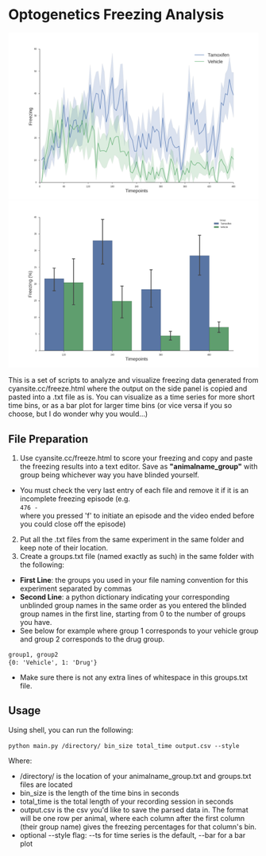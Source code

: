 # Optogenetics Freezing Analysis

![alt](src/ts_example.png)
![alt](src/bar_example.png)

This is a set of scripts to analyze and visualize freezing data generated from cyansite.cc/freeze.html where the output on the side panel is copied and pasted into a .txt file as is. You can visualize as a time series for more short time bins, or as a bar plot for larger time bins (or vice versa if you so choose, but I do wonder why you would...)

## File Preparation
1. Use cyansite.cc/freeze.html to score your freezing and copy and paste the freezing results into a text editor. Save as **"animalname_group"** with group being whichever way you have blinded yourself. 
  - You must check the very last entry of each file and remove it if it is an incomplete freezing episode (e.g.     
  `476 - `    
  where you pressed 'f' to initiate an episode and the video ended before you could close off the episode)
2. Put all the .txt files from the same experiment in the same folder and keep note of their location. 
3. Create a groups.txt file (named exactly as such) in the same folder with the following:
  - **First Line**: the groups you used in your file naming convention for this experiment separated by commas
  - **Second Line**: a python dictionary indicating your corresponding unblinded group names in the same order as you entered the blinded group names in the first line, starting from 0 to the number of groups you have.
   - See below for example where group 1 corresponds to your vehicle group and group 2 corresponds to the drug group.
   ~~~~
   group1, group2
   {0: 'Vehicle', 1: 'Drug'}
   ~~~~
  - Make sure there is not any extra lines of whitespace in this groups.txt file. 
  
## Usage
Using shell, you can run the following:  

  `python main.py /directory/ bin_size total_time output.csv --style`  
  
Where:  
- /directory/ is the location of your animalname_group.txt and groups.txt files are located
- bin_size is the length of the time bins in seconds
- total_time is the total length of your recording session in seconds
- output.csv is the csv you'd like to save the parsed data in. The format will be one row per animal, where each column after the first column (their group name) gives the freezing percentages for that column's bin.
- optional --style flag: --ts for time series is the default, --bar for a bar plot
